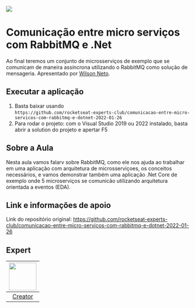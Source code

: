 <img src="https://storage.googleapis.com/golden-wind/experts-club/capa-github.svg" />

# Comunicação entre micro serviços com RabbitMQ e .Net

Ao final teremos um conjunto de microsserviços de exemplo que se comunicam de maneira assíncrona utilizando o RabbitMQ como solução de mensageria. Apresentado por [Wilson Neto][1].

## Executar a aplicação

1. Basta baixar usando <br />`https://github.com/rocketseat-experts-club/comunicacao-entre-micro-servicos-com-rabbitmq-e-dotnet-2022-01-26`
2. Para rodar o projeto: com o Visual Studio 2019 ou 2022 instalado, basta abrir a solution do projeto e apertar F5

## Sobre a Aula

Nesta aula vamos falarv sobre RabbitMQ, como ele nos ajuda ao trabalhar em uma aplicação com arquitetura de microsserviçoes, os conceitos necessários, e vamos demonstrar também uma aplicação .Net Core de exemplo onde 5 microserviços se comunicão utilizando arquitetura orientada a eventos (EDA).

## Link e informações de apoio

Link do repositório original: https://github.com/rocketseat-experts-club/comunicacao-entre-micro-servicos-com-rabbitmq-e-dotnet-2022-01-26

## Expert

| [<img src="https://github.com/wilsonneto-dev.png" width="75px;"/>][1] |
| :-: |
|[Creator][1]|


[1]: https://www.twitch.tv/wilsonnetodev
